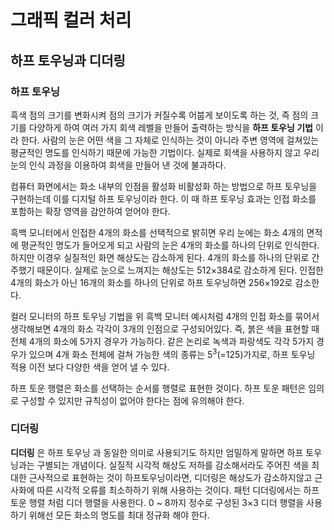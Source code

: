 # 그래픽 컬러 처리

## 하프 토우닝과 디더링

### 하프 토우닝

흑색 점의 크기를 변화시켜 점의 크기가 커질수록 어붑게 보이도록 하는 것, 즉 점의 크기를 다양하게 하여 여러 가지 회색 레벨을 만들어 출력하는 방식을 **하프 토우닝 기법** 이라 한다. 사람의 눈은 어떤 색을 그 자체로 인식하는 것이 아니라 주변 영역에 걸쳐있는 평균적인 명도를 인식하기 때문에 가능한 기법이다. 실제로 회색을 사용하지 않고 우리 눈의 인식 과정을 이용하여 회색을 만들어 낸 것에 불과하다.

컴퓨터 화면에서는 화소 내부의 인점을 활성화 비활성화 하는 방법으로 하프 토우닝을 구현하는데 이를 디지털 하프 토우닝이라 한다. 이 때 하프 토우닝 효과는 인접 화소를 포함하는 확장 영역을 감안하여 얻어야 한다.

흑백 모니터에서 인접한 4개의 화소를 선택적으로 밝히면 우리 눈에는 화소 4개의 면적에 평균적인 명도가 들어오게 되고 사람의 눈은 4개의 화소를 하나의 단위로 인식한다. 하지만 이경우 실질적인 화면 해상도는 감소하게 된다. 4개의 화소를 하나의 단위로 간주했기 때문이다. 실제로 눈으로 느껴지는 해상도는 512×384로 감소하게 된다. 인접한 4개의 화소가 아닌 16개의 화소를 하나의 단위로 하프 토우닝하면 256×192로 감소한다.

컬러 모니터의 하프 토우닝 기법을 위 흑백 모니터 예시처럼 4개의 인접 화소를 묶어서 생각해보면 4개의 화소 각각이 3개의 인점으로 구성되어있다. 즉, 붉은 색을 표현할 때 전체 4개의 화소에 5가지 경우가 가능하다. 같은 논리로 녹색과 파랑색도 각각 5가지 경우가 있으며 4개 화소 전체에 걸쳐 가능한 색의 종류는 5<sup>3</sup>(=125)가지로, 하프 토우닝 적용 이전 보다 다양한 색을 얻어 낼 수 있다.

하프 토운 행렬은 화소를 선택하는 순서를 행렬로 표현한 것이다. 하프 토운 패턴은 임의로 구성할 수 있지만 규칙성이 없어야 한다는 점에 유의해야 한다.

### 디더링

**디더링** 은 하프 토우닝 과 동일한 의미로 사용되기도 하지만 엄밀하게 말하면 하프 토우닝과는 구별되는 개념이다. 실질적 시각적 해상도 저하를 감소해서라도 주어진 색을 최대한 근사적으로 표현하는 것이 하프토우닝이라면, 디더링은 해상도가 감소하지않고 근사화에 따른 시각적 오류를 최소하하기 위해 사용하는 것이다. 패턴 디더링에서는 하프 토운 행렬 처럼 디더 행렬을 사용한다. 0 ~ 8까지 정수로 구성된 3×3 디더 행렬을 사용하기 위해선 모든 화소의 명도를 최대 정규화 해야 한다.
